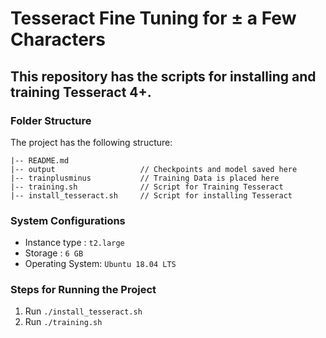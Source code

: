 # Tesseract Fine Tuning for ± a Few Characters
## This repository has the scripts for installing and training Tesseract 4+.

### Folder Structure
The project has the following structure:

```
|-- README.md
|-- output                   // Checkpoints and model saved here
|-- trainplusminus           // Training Data is placed here
|-- training.sh              // Script for Training Tesseract
|-- install_tesseract.sh     // Script for installing Tesseract
```
### System Configurations
- Instance type : ```t2.large```
- Storage : ```6 GB```
- Operating System: ```Ubuntu 18.04 LTS```
### Steps for Running the Project
1. Run ```./install_tesseract.sh```
2. Run ```./training.sh```
